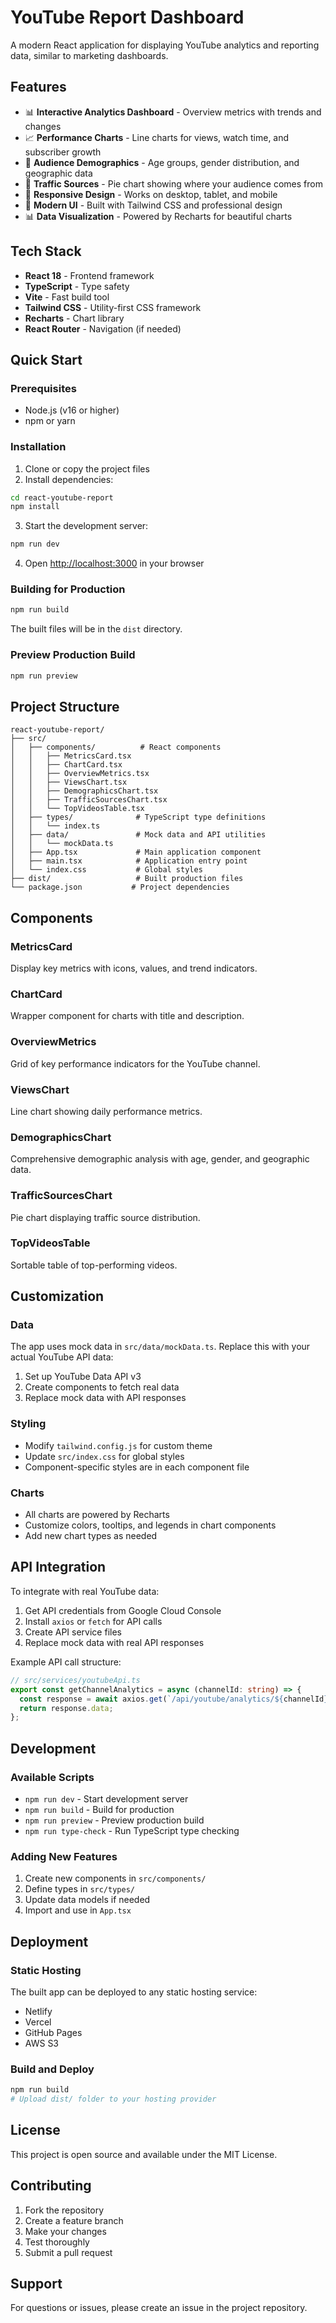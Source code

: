 # YouTube Report Dashboard

A modern React application for displaying YouTube analytics and reporting data, similar to marketing dashboards.

## Features

- 📊 **Interactive Analytics Dashboard** - Overview metrics with trends and changes
- 📈 **Performance Charts** - Line charts for views, watch time, and subscriber growth
- 👥 **Audience Demographics** - Age groups, gender distribution, and geographic data
- 🎯 **Traffic Sources** - Pie chart showing where your audience comes from
- 📱 **Responsive Design** - Works on desktop, tablet, and mobile
- 🎨 **Modern UI** - Built with Tailwind CSS and professional design
- 📊 **Data Visualization** - Powered by Recharts for beautiful charts

## Tech Stack

- **React 18** - Frontend framework
- **TypeScript** - Type safety
- **Vite** - Fast build tool
- **Tailwind CSS** - Utility-first CSS framework
- **Recharts** - Chart library
- **React Router** - Navigation (if needed)

## Quick Start

### Prerequisites

- Node.js (v16 or higher)
- npm or yarn

### Installation

1. Clone or copy the project files
2. Install dependencies:

```bash
cd react-youtube-report
npm install
```

3. Start the development server:

```bash
npm run dev
```

4. Open [http://localhost:3000](http://localhost:3000) in your browser

### Building for Production

```bash
npm run build
```

The built files will be in the `dist` directory.

### Preview Production Build

```bash
npm run preview
```

## Project Structure

```
react-youtube-report/
├── src/
│   ├── components/          # React components
│   │   ├── MetricsCard.tsx
│   │   ├── ChartCard.tsx
│   │   ├── OverviewMetrics.tsx
│   │   ├── ViewsChart.tsx
│   │   ├── DemographicsChart.tsx
│   │   ├── TrafficSourcesChart.tsx
│   │   └── TopVideosTable.tsx
│   ├── types/              # TypeScript type definitions
│   │   └── index.ts
│   ├── data/               # Mock data and API utilities
│   │   └── mockData.ts
│   ├── App.tsx             # Main application component
│   ├── main.tsx            # Application entry point
│   └── index.css           # Global styles
├── dist/                   # Built production files
└── package.json           # Project dependencies
```

## Components

### MetricsCard
Display key metrics with icons, values, and trend indicators.

### ChartCard
Wrapper component for charts with title and description.

### OverviewMetrics
Grid of key performance indicators for the YouTube channel.

### ViewsChart
Line chart showing daily performance metrics.

### DemographicsChart
Comprehensive demographic analysis with age, gender, and geographic data.

### TrafficSourcesChart
Pie chart displaying traffic source distribution.

### TopVideosTable
Sortable table of top-performing videos.

## Customization

### Data
The app uses mock data in `src/data/mockData.ts`. Replace this with your actual YouTube API data:

1. Set up YouTube Data API v3
2. Create components to fetch real data
3. Replace mock data with API responses

### Styling
- Modify `tailwind.config.js` for custom theme
- Update `src/index.css` for global styles
- Component-specific styles are in each component file

### Charts
- All charts are powered by Recharts
- Customize colors, tooltips, and legends in chart components
- Add new chart types as needed

## API Integration

To integrate with real YouTube data:

1. Get API credentials from Google Cloud Console
2. Install `axios` or `fetch` for API calls
3. Create API service files
4. Replace mock data with real API responses

Example API call structure:
```typescript
// src/services/youtubeApi.ts
export const getChannelAnalytics = async (channelId: string) => {
  const response = await axios.get(`/api/youtube/analytics/${channelId}`);
  return response.data;
};
```

## Development

### Available Scripts

- `npm run dev` - Start development server
- `npm run build` - Build for production
- `npm run preview` - Preview production build
- `npm run type-check` - Run TypeScript type checking

### Adding New Features

1. Create new components in `src/components/`
2. Define types in `src/types/`
3. Update data models if needed
4. Import and use in `App.tsx`

## Deployment

### Static Hosting
The built app can be deployed to any static hosting service:
- Netlify
- Vercel
- GitHub Pages
- AWS S3

### Build and Deploy
```bash
npm run build
# Upload dist/ folder to your hosting provider
```

## License

This project is open source and available under the MIT License.

## Contributing

1. Fork the repository
2. Create a feature branch
3. Make your changes
4. Test thoroughly
5. Submit a pull request

## Support

For questions or issues, please create an issue in the project repository.